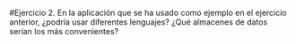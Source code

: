 #Ejercicio 2. En la aplicación que se ha usado como ejemplo en el ejercicio anterior, ¿podría usar diferentes lenguajes? ¿Qué almacenes de datos serían los más convenientes?